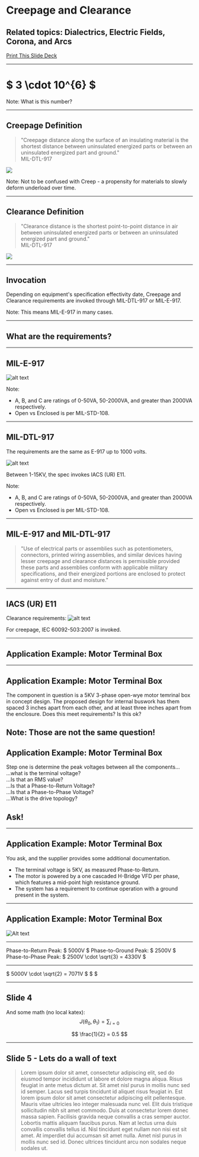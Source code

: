 # Creepage and Clearance

## Related topics: Dialectrics, Electric Fields, Corona, and Arcs

[Print This Slide Deck](?print-pdf)

---

# $ 3 \cdot 10^{6} $

Note: What is this number?

---

## Creepage Definition
>"Creepage distance along the surface of an insulating material is the shortest distance between uninsulated energized parts or between an uninsulated energized part and ground."  
> MIL-DTL-917

![](content/creepage_and_clearance.png)

Note: Not to be confused with Creep - a propensity for materials to slowly deform underload over time.

---

## Clearance Definition
>"Clearance distance is the shortest point-to-point distance in air between uninsulated energized parts or between an uninsulated energized part and ground."  
> MIL-DTL-917  

![](content/creepage_and_clearance.png)

---

## Invocation

Depending on equipment's specification effectivity date, Creepage and Clearance requirements are invoked through MIL-DTL-917 or MIL-E-917.

Note: This means MIL-E-917 in many cases.

---

## What are the requirements?

------

## MIL-E-917
![alt text](content/mil-e-917-table-1.png)

Note: 
- A, B, and C are ratings of 0-50VA, 50-2000VA, and greater than 2000VA respectively.
- Open vs Enclosed is per MIL-STD-108.

------

## MIL-DTL-917

The requirements are the same as E-917 up to 1000 volts.

![alt text](content/mil-dtl-917-table-3.png)

Between 1-15KV, the spec invokes IACS (UR) E11. 

Note: 
- A, B, and C are ratings of 0-50VA, 50-2000VA, and greater than 2000VA respectively.
- Open vs Enclosed is per MIL-STD-108.

------

## MIL-E-917 and MIL-DTL-917

>"Use of electrical parts or assemblies such as potentiometers, connectors, printed wiring assemblies, and similar devices having lesser creepage and clearance distances is permissible provided these parts and assemblies conform with applicable military specifications, and their energized portions are enclosed to protect against entry of dust and moisture."

------

## IACS (UR) E11
Clearance requirements:
![alt text](content/e11.png)  

For creepage, IEC 60092-503:2007 is invoked.

---

## Application Example: Motor Terminal Box

------

## Application Example: Motor Terminal Box

The component in question is a 5KV 3-phase open-wye motor temrinal box in concept design.  The proposed design for internal buswork has them spaced 3 inches apart from each other, and at least three inches apart from the enclosure.  Does this meet requirements? Is this ok?

Note: Those are not the same question!
------

## Application Example: Motor Terminal Box

Step one is determine the peak voltages between all the components...  
...what is the terminal voltage?  
...Is that an RMS value?   
...Is that a Phase-to-Return Voltage?    
...Is that a Phase-to-Phase Voltage?  
...What is the drive topology?    
## Ask!


------

## Application Example: Motor Terminal Box

You ask, and the supplier provides some additional documentation.  
- The terminal voltage is 5KV, as measured Phase-to-Return.  
- The motor is powered by a one cascaded H-Bridge VFD per phase, which features a mid-point high resistance ground.  
- The system has a requirement to continue operation with a ground present in the system.

------

## Application Example: Motor Terminal Box

![Alt text](content/motor_terminal_schematic.png)

------

Phase-to-Return Peak: $ 5000V $
Phase-to-Ground Peak: $ 2500V $
Phase-to-Phase Peak: $ 2500V \cdot \sqrt{3} = 4330V $

------


$ 5000V \cdot \sqrt{2} = 7071V $
$ $


------

## Slide 4

And some math (no local katex):
$$ J(\theta_0,\theta_1) = \sum_{i=0} $$  

$$ \frac{1}{2} = 0.5 $$

---

## Slide 5 - Lets do a wall of text

>Lorem ipsum dolor sit amet, consectetur adipiscing elit, sed do eiusmod tempor incididunt ut labore et dolore magna aliqua. Risus feugiat in ante metus dictum at. Sit amet nisl purus in mollis nunc sed id semper. Lacus sed turpis tincidunt id aliquet risus feugiat in. Est lorem ipsum dolor sit amet consectetur adipiscing elit pellentesque. Mauris vitae ultricies leo integer malesuada nunc vel. Elit duis tristique sollicitudin nibh sit amet commodo. Duis at consectetur lorem donec massa sapien. Facilisis gravida neque convallis a cras semper auctor. Lobortis mattis aliquam faucibus purus. Nam at lectus urna duis convallis convallis tellus id. Nisl tincidunt eget nullam non nisi est sit amet. At imperdiet dui accumsan sit amet nulla. Amet nisl purus in mollis nunc sed id. Donec ultrices tincidunt arcu non sodales neque sodales ut.
